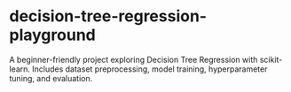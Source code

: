 # decision-tree-regression-playground
A beginner-friendly project exploring Decision Tree Regression with scikit-learn. Includes dataset preprocessing, model training, hyperparameter tuning, and evaluation.
